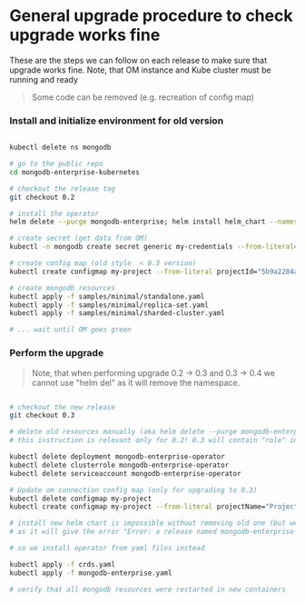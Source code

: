 # General upgrade procedure to check upgrade works fine #

These are the steps we can follow on each release to make sure that upgrade works fine. Note, that OM instance and Kube cluster must be running and ready

> Some code can be removed (e.g. recreation of config map)

### Install and initialize environment for old version

```bash

kubectl delete ns mongodb

# go to the public repo
cd mongodb-enterprise-kubernetes

# checkout the release tag
git checkout 0.2

# install the operator  
helm delete --purge mongodb-enterprise; helm install helm_chart --namespace kube-system --name mongodb-enterprise

# create secret (get data from OM)
kubectl -n mongodb create secret generic my-credentials --from-literal=user=alisovenko@gmail.com --from-literal=publicApiKey=af4d3f6a-6e0f-446b-8288-8a8da09cf092

# create config map (old style  < 0.3 version)
kubectl create configmap my-project --from-literal projectId="5b9a2284a957713d7f6faa5a" --from-literal baseUrl=http://ec2-34-204-8-104.compute-1.amazonaws.com:8080

# create mongodb resources
kubectl apply -f samples/minimal/standalone.yaml
kubectl apply -f samples/minimal/replica-set.yaml
kubectl apply -f samples/minimal/sharded-cluster.yaml

# ... wait until OM goes green

```

### Perform the upgrade ###

> Note, that when performing upgrade 0.2 -> 0.3 and 0.3 -> 0.4 we cannot use "helm del" as it will remove the namespace.

```bash

# checkout the new release
git checkout 0.3

# delete old resources manually (aka helm delete --purge mongodb-enterprise). 
# this instruction is relevant only for 0.2! 0.3 will contain "role" instead of "clusterrole"

kubectl delete deployment mongodb-enterprise-operator
kubectl delete clusterrole mongodb-enterprise-operator
kubectl delete serviceaccount mongodb-enterprise-operator

# Update om connection config map (only for upgrading to 0.3)
kubectl delete configmap my-project
kubectl create configmap my-project --from-literal projectName="Project 0" --from-literal orgId="5b9a2284a957713d7f6faa57" --from-literal baseUrl=http://ec2-34-204-8-104.compute-1.amazonaws.com:8080 -n mongodb

# install new helm chart is impossible without removing old one (but we don't want to delete previous namespace)
# as it will give the error "Error: a release named mongodb-enterprise already exists."

# so we install operator from yaml files instead

kubectl apply -f crds.yaml
kubectl apply -f mongodb-enterprise.yaml

# verify that all mongodb resources were restarted in new containers


```
